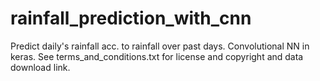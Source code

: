 # rainfall_prediction_with_cnn
Predict daily's rainfall acc. to rainfall over past days. Convolutional NN in keras.
See terms_and_conditions.txt for license and copyright and data download link.

